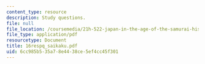 ```yaml
---
content_type: resource
description: Study questions.
file: null
file_location: /coursemedia/21h-522-japan-in-the-age-of-the-samurai-history-and-film-fall-2006/6cc985b535a78e4438ce5ef4cc45f301_16respq_saikaku.pdf
file_type: application/pdf
resourcetype: Document
title: 16respq_saikaku.pdf
uid: 6cc985b5-35a7-8e44-38ce-5ef4cc45f301
---
```

